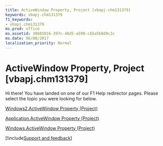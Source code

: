 ```yaml
---
title: ActiveWindow Property, Project [vbapj.chm131379]
keywords: vbapj.chm131379
f1_keywords:
- vbapj.chm131379
ms.prod: office
ms.assetid: 38685016-397c-40d5-a590-cb5a5b8d9c3c
ms.date: 06/08/2017
localization_priority: Normal
---
```



# ActiveWindow Property, Project [vbapj.chm131379]

Hi there! You have landed on one of our F1 Help redirector pages. Please select the topic you were looking for below.

[Windows2.ActiveWindow Property (Project)](https://msdn.microsoft.com/library/37ac1beb-40ee-4563-f69f-09a78471a34b%28Office.15%29.aspx)

[Application.ActiveWindow Property (Project)](https://msdn.microsoft.com/library/57ea4398-b496-96a9-bb5e-4f529f9a5c1e%28Office.15%29.aspx)

[Windows.ActiveWindow Property (Project)](https://msdn.microsoft.com/library/e8decf8c-c16f-0cc6-9208-f3cd89ff750d%28Office.15%29.aspx)

[!include[Support and feedback](~/includes/feedback-boilerplate.md)]